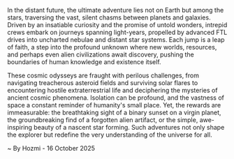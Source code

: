 
In the distant future, the ultimate adventure lies not on Earth but among the stars, traversing the vast, silent chasms between planets and galaxies. Driven by an insatiable curiosity and the promise of untold wonders, intrepid crews embark on journeys spanning light-years, propelled by advanced FTL drives into uncharted nebulae and distant star systems. Each jump is a leap of faith, a step into the profound unknown where new worlds, resources, and perhaps even alien civilizations await discovery, pushing the boundaries of human knowledge and existence itself.

These cosmic odysseys are fraught with perilous challenges, from navigating treacherous asteroid fields and surviving solar flares to encountering hostile extraterrestrial life and deciphering the mysteries of ancient cosmic phenomena. Isolation can be profound, and the vastness of space a constant reminder of humanity's small place. Yet, the rewards are immeasurable: the breathtaking sight of a binary sunset on a virgin planet, the groundbreaking find of a forgotten alien artifact, or the simple, awe-inspiring beauty of a nascent star forming. Such adventures not only shape the explorer but redefine the very understanding of the universe for all.

~ By Hozmi - 16 October 2025

